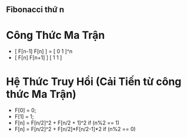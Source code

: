 ## Fibonacci thứ n

# Công Thức Ma Trận

* [ F[n-1]  F[n]   ]  = [ 0  1 ]^n
* [ F[n]    F[n+1] ]    [ 1  1 ]

# Hệ Thức Truy Hồi (Cải Tiến từ công thức Ma Trận)

* F[0] = 0;
* F[1] = 1;
* F[n] = F[n/2]^2 + F[n/2 + 1]^2 if (n%2 == 1)
* F[n] = F[n/2]^2 + F[n/2]*F[n/2-1]*2 if (n%2 == 0)
